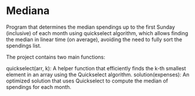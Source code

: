 # Mediana
Program that determines the median spendings up to the first Sunday (inclusive) of each month using quickselect algorithm, which allows finding the median in linear time (on average), avoiding the need to fully sort the spendings list.

The project contains two main functions:

quickselect(arr, k): A helper function that efficiently finds the k-th smallest element in an array using the Quickselect algorithm.
solution(expenses): An optimized solution that uses Quickselect to compute the median of spendings for each month.

